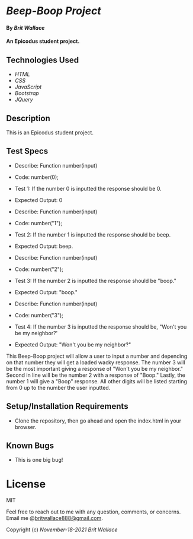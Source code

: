 # _Beep-Boop Project_

#### By _**Brit Wallace**_

#### An Epicodus student project. 

## Technologies Used

* _HTML_
* _CSS_
* _JavaScript_
* _Bootstrap_
* _JQuery_

## Description
This is an Epicodus student project.


## Test Specs
* Describe: Function number(input)
* Code: number(0);
* Test 1: If the number 0 is inputted the response should be 0.
* Expected Output: 0

* Describe: Function number(input)
* Code: number("1");
* Test 2: If the number 1 is inputted the response should be beep.
* Expected Output: beep.

* Describe: Function number(input)
* Code: number("2");
* Test 3: If the number 2 is inputted the response should be "boop."
* Expected Output: "boop."

* Describe: Function number(input)
* Code: number("3");
* Test 4: If the number 3 is inputted the response should be, "Won't you be  my    neighbor?'
* Expected Output: "Won't you be my neighbor?"


This Beep-Boop project will allow a user to input a number and depending on that number they will get a loaded wacky response. The number 3 will be the most important giving a response of "Won't you be my neighbor." Second in line will be the number 2 with a response of "Boop."  Lastly, the number 1 will give a "Boop" response. All other digits will be listed starting from 0 up to the number the user inputted. 

## Setup/Installation Requirements

* Clone the repository, then go ahead and open the index.html in your browser.


## Known Bugs

* This is one big bug!

# License

MIT


Feel free to reach out to me with any question, comments, or concerns. Email me @britwallace888@gmail.com.


Copyright (c) _November-18-2021_ _Brit Wallace_
